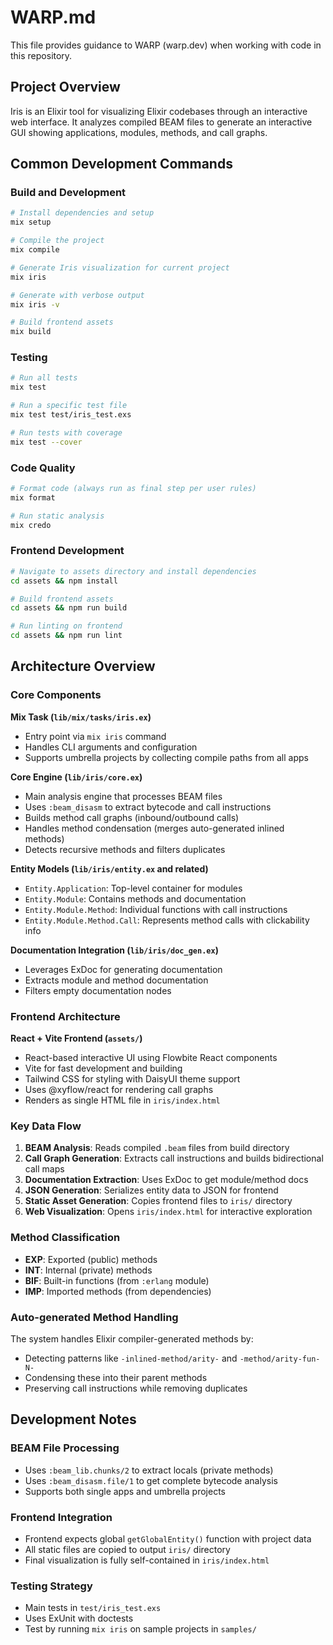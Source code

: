 # WARP.md

This file provides guidance to WARP (warp.dev) when working with code in this repository.

## Project Overview

Iris is an Elixir tool for visualizing Elixir codebases through an interactive web interface. It analyzes compiled BEAM files to generate an interactive GUI showing applications, modules, methods, and call graphs.

## Common Development Commands

### Build and Development
```bash
# Install dependencies and setup
mix setup

# Compile the project
mix compile

# Generate Iris visualization for current project
mix iris

# Generate with verbose output
mix iris -v

# Build frontend assets
mix build
```

### Testing
```bash
# Run all tests
mix test

# Run a specific test file
mix test test/iris_test.exs

# Run tests with coverage
mix test --cover
```

### Code Quality
```bash
# Format code (always run as final step per user rules)
mix format

# Run static analysis
mix credo
```

### Frontend Development
```bash
# Navigate to assets directory and install dependencies
cd assets && npm install

# Build frontend assets
cd assets && npm run build

# Run linting on frontend
cd assets && npm run lint
```

## Architecture Overview

### Core Components

**Mix Task (`lib/mix/tasks/iris.ex`)**
- Entry point via `mix iris` command
- Handles CLI arguments and configuration
- Supports umbrella projects by collecting compile paths from all apps

**Core Engine (`lib/iris/core.ex`)**
- Main analysis engine that processes BEAM files
- Uses `:beam_disasm` to extract bytecode and call instructions
- Builds method call graphs (inbound/outbound calls)
- Handles method condensation (merges auto-generated inlined methods)
- Detects recursive methods and filters duplicates

**Entity Models (`lib/iris/entity.ex` and related)**
- `Entity.Application`: Top-level container for modules
- `Entity.Module`: Contains methods and documentation
- `Entity.Module.Method`: Individual functions with call instructions
- `Entity.Module.Method.Call`: Represents method calls with clickability info

**Documentation Integration (`lib/iris/doc_gen.ex`)**
- Leverages ExDoc for generating documentation
- Extracts module and method documentation
- Filters empty documentation nodes

### Frontend Architecture

**React + Vite Frontend (`assets/`)**
- React-based interactive UI using Flowbite React components
- Vite for fast development and building
- Tailwind CSS for styling with DaisyUI theme support
- Uses @xyflow/react for rendering call graphs
- Renders as single HTML file in `iris/index.html`

### Key Data Flow

1. **BEAM Analysis**: Reads compiled `.beam` files from build directory
2. **Call Graph Generation**: Extracts call instructions and builds bidirectional call maps
3. **Documentation Extraction**: Uses ExDoc to get module/method docs
4. **JSON Generation**: Serializes entity data to JSON for frontend
5. **Static Asset Generation**: Copies frontend files to `iris/` directory
6. **Web Visualization**: Opens `iris/index.html` for interactive exploration

### Method Classification

- **EXP**: Exported (public) methods
- **INT**: Internal (private) methods  
- **BIF**: Built-in functions (from `:erlang` module)
- **IMP**: Imported methods (from dependencies)

### Auto-generated Method Handling

The system handles Elixir compiler-generated methods by:
- Detecting patterns like `-inlined-method/arity-` and `-method/arity-fun-N-`
- Condensing these into their parent methods
- Preserving call instructions while removing duplicates

## Development Notes

### BEAM File Processing
- Uses `:beam_lib.chunks/2` to extract locals (private methods)
- Uses `:beam_disasm.file/1` to get complete bytecode analysis
- Supports both single apps and umbrella projects

### Frontend Integration
- Frontend expects global `getGlobalEntity()` function with project data
- All static files are copied to output `iris/` directory
- Final visualization is fully self-contained in `iris/index.html`

### Testing Strategy
- Main tests in `test/iris_test.exs` 
- Uses ExUnit with doctests
- Test by running `mix iris` on sample projects in `samples/`